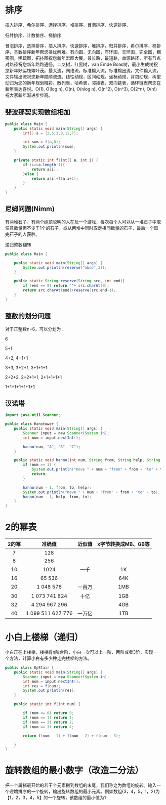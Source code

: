 # 排序

插入排序、希尔排序、选择排序、堆排序、冒泡排序、快速排序、

归并排序、计数排序、桶排序



冒泡排序，选择排序，插入排序，快速排序，堆排序，归并排序，希尔排序，桶排序，基数排序新年帮您排忧解难。有向图，无向图，有环图，无环图，完全图，稠密图，稀疏图，拓扑图祝您新年宏图大展。最长路，最短路，单源路径，所有节点对路径祝您新年路路通畅。二叉树，红黑树，van Emde Boas树，最小生成树祝您新年好运枝繁叶茂。最大流，网络流，标准输入流，标准输出流，文件输入流，文件输出流祝您新年顺顺流流。线性动规，区间动规，坐标动规，背包动规，树型动归为您的新年规划精彩。散列表，哈希表，邻接表，双向链表，循环链表帮您在新年表达喜悦。O(1), O(log n), O(n), O(nlog n), O(n^2), O(n^3), O(2^n), O(n!)祝大家新年渐进步步高。

## 斐波那契实现数组相加

```java
public class Main {
    public static void main(String[] args) {
        int[] a = {2,5,3,9,12,7};

        int sum = f(a,0);
        System.out.println(sum);
    }

    private static int f(int[] a, int i) {
        if (i==a.length-1){
            return a[i];
        }else {
            return a[i]+f(a,i+1);
        }
    }
}
```

## 尼姆问题(Nimm)

​       有两堆石子，有两个绝顶聪明的人在玩一个游戏，每次每个人可以从一堆石子中取任意数量但不少于1个的石子，或从两堆中同时取走相同数量的石子，最后一个取完石子的人获胜。





递归整数翻转

```java
public class Main {

    public static void main(String[] args) {
        System.out.println(reserve("abcd",3));
    }

    public static String reserve(String src, int end){
        if (end == 0) return ""+ src.charAt(0);
        return src.charAt(end)+reserve(src,end-1);
    }
}
```
## 整数的划分问题

对于正整数n=6，可以分划为： 

6 

5+1 

4+2, 4+1+1 

3+3, 3+2+1, 3+1+1+1 

2+2+2, 2+2+1+1, 2+1+1+1+1 

1+1+1+1+1+1+1 

## 汉诺塔

```java
import java.util.Scanner;

public class Hanotower {
    public static void main(String[] args) {
        Scanner input = new Scanner(System.in);
        int num = input.nextInt();

        hanno(num, "A", "B", "C");
    }

    public static void hanno(int num, String from, String help, String to) {
        if (num == 1) {
            System.out.println("move " + num + "from" + from + "to" + to);
            return;
        }

        hanno(num - 1, from, to, help);
        System.out.println("move " + num + "from" + from + "to" + to);
        hanno(num - 1, help, from, to);
    }
}
```



# 2的幂表

| 2的幂 |      准确值       | 近似值 | x字节转换成MB、GB等 |
| :---: | :---------------: | :----: | :-----------------: |
|   7   |        128        |        |                     |
|   8   |        256        |        |                     |
|  10   |       1024        |  一千  |         1K          |
|  16   |      65 536       |        |         64K         |
|  20   |     1 048 576     | 一百万 |         1MB         |
|  30   |   1 073 741 824   |  十亿  |         1GB         |
|  32   |   4 294 967 296   |        |         4GB         |
|  40   | 1 099 511 627 776 | 一万亿 |         1TB         |



# 小白上楼梯（递归）

小白正在上楼梯，楼梯有n阶台阶，小白一次可以上一阶、两阶或者3阶，实现一个方法，计算小白有多少种走完楼梯的方法。

```java
public class UpStair {
    public static void main(String[] args) {
        Scanner input = new Scanner(System.in);
        int num = input.nextInt();
        int res = f(num);
        System.out.println(res);
    }

    public static int f(int num) {

        if (num <= 0) return 0;
        if (num == 1) return 1;
        if (num == 2) return 2;
        if (num == 3) return 4;

        return f(num - 1) + f(num - 2) + f(num - 3);

    }
}
```



# 旋转数组的最小数字（改造二分法）

​		把一个属猪最开始的若干个元素搬到数组的末尾，我们称之为数组的旋转。输入一个递增排序的一个旋转，输出旋转数组的最小元素。例如数组{3，4，5，1，2}为【1，2，3，4，5】的一个旋转，该数组的最小值为1